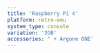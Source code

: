 ```yaml
---
title: 'Raspberry Pi 4'
platform: retro-emu
system_type: console
variation: '2GB'
accessories: ' + Argone ONE'
---
```

